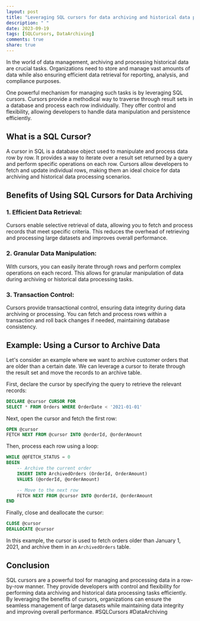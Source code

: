 ```yaml
---
layout: post
title: "Leveraging SQL cursors for data archiving and historical data processing"
description: " "
date: 2023-09-19
tags: [SQLCursors, DataArchiving]
comments: true
share: true
---
```


In the world of data management, archiving and processing historical data are crucial tasks. Organizations need to store and manage vast amounts of data while also ensuring efficient data retrieval for reporting, analysis, and compliance purposes. 

One powerful mechanism for managing such tasks is by leveraging SQL cursors. Cursors provide a methodical way to traverse through result sets in a database and process each row individually. They offer control and flexibility, allowing developers to handle data manipulation and persistence efficiently.

## What is a SQL Cursor?

A cursor in SQL is a database object used to manipulate and process data row by row. It provides a way to iterate over a result set returned by a query and perform specific operations on each row. Cursors allow developers to fetch and update individual rows, making them an ideal choice for data archiving and historical data processing scenarios.

## Benefits of Using SQL Cursors for Data Archiving

### 1. Efficient Data Retrieval: 
Cursors enable selective retrieval of data, allowing you to fetch and process records that meet specific criteria. This reduces the overhead of retrieving and processing large datasets and improves overall performance.

### 2. Granular Data Manipulation:
With cursors, you can easily iterate through rows and perform complex operations on each record. This allows for granular manipulation of data during archiving or historical data processing tasks.

### 3. Transaction Control:
Cursors provide transactional control, ensuring data integrity during data archiving or processing. You can fetch and process rows within a transaction and roll back changes if needed, maintaining database consistency.

## Example: Using a Cursor to Archive Data

Let's consider an example where we want to archive customer orders that are older than a certain date. We can leverage a cursor to iterate through the result set and move the records to an archive table.

First, declare the cursor by specifying the query to retrieve the relevant records:
```sql
DECLARE @cursor CURSOR FOR
SELECT * FROM Orders WHERE OrderDate < '2021-01-01'
```

Next, open the cursor and fetch the first row:
```sql
OPEN @cursor
FETCH NEXT FROM @cursor INTO @orderId, @orderAmount
```

Then, process each row using a loop:
```sql
WHILE @@FETCH_STATUS = 0
BEGIN
    -- Archive the current order
    INSERT INTO ArchivedOrders (OrderId, OrderAmount)
    VALUES (@orderId, @orderAmount)

    -- Move to the next row
    FETCH NEXT FROM @cursor INTO @orderId, @orderAmount
END
```

Finally, close and deallocate the cursor:
```sql
CLOSE @cursor
DEALLOCATE @cursor
```

In this example, the cursor is used to fetch orders older than January 1, 2021, and archive them in an `ArchivedOrders` table.

## Conclusion

SQL cursors are a powerful tool for managing and processing data in a row-by-row manner. They provide developers with control and flexibility for performing data archiving and historical data processing tasks efficiently. By leveraging the benefits of cursors, organizations can ensure the seamless management of large datasets while maintaining data integrity and improving overall performance. #SQLCursors #DataArchiving